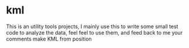 # kml
This is an utility tools projects, I mainly use this to write some small test code to analyze the data, feel feel to use them, and feed back to me your comments 
make KML from position

